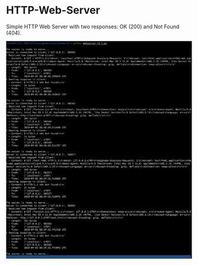# HTTP-Web-Server
Simple HTTP Web Server with two responses: OK (200) and Not Found (404).

![HTTP Image](https://github.com/maxim-puchkov/HTTP-Web-Server/blob/master/Images/HTTP.png)

